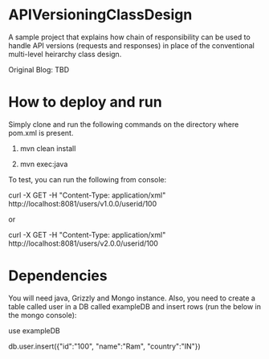 APIVersioningClassDesign
========================

A sample project that explains how chain of responsibility can be used to handle API versions (requests and responses) in place of the conventional multi-level heirarchy class design.

Original Blog: TBD

How to deploy and run
=====================
Simply clone and run the following commands on the directory where pom.xml is present.

1. mvn clean install

2. mvn exec:java

To test, you can run the following from console:

curl -X GET -H "Content-Type: application/xml" http://localhost:8081/users/v1.0.0/userid/100

or

curl -X GET -H "Content-Type: application/xml" http://localhost:8081/users/v2.0.0/userid/100

Dependencies
============
You will need java, Grizzly and Mongo instance. Also, you need to create a table called user in a DB called exampleDB and insert rows (run the below in the mongo console):

use exampleDB

db.user.insert({"id":"100", "name":"Ram", "country":"IN"})

